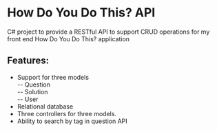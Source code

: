 # How Do You Do This? API
C# project to provide a RESTful API to support CRUD operations for my front end How Do You Do This? application

## Features:
- Support for three models<br/>
-- Question<br/>
-- Solution<br/>
-- User<br/>
- Relational database
- Three controllers for three models.
- Ability to search by tag in question API
